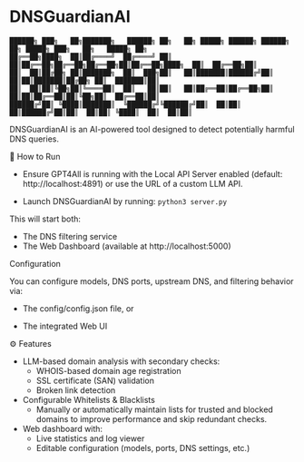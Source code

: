 # DNSGuardianAI

```plaintext
██████╗ ███╗   ██╗███████╗   ██████╗ ██╗   ██╗ █████╗ ██████╗ ██████╗ ██╗ █████╗ ███╗   ██╗   █████╗ ██╗
██╔══██╗████╗  ██║██╔════╝  ██╔════╝ ██║   ██║██╔══██╗██╔══██╗██╔══██╗██║██╔══██╗████╗  ██║  ██╔══██╗██║
██║  ██║██╔██╗ ██║███████╗  ██║  ███╗██║   ██║███████║██████╔╝██║  ██║██║███████║██╔██╗ ██║  ███████║██║
██║  ██║██║╚██╗██║╚════██║  ██║   ██║██║   ██║██╔══██║██╔══██╗██║  ██║██║██╔══██║██║╚██╗██║  ██╔══██║██║
██████╔╝██║ ╚████║███████║  ╚██████╔╝╚██████╔╝██║  ██║██║  ██║██████╔╝██║██║  ██║██║ ╚████║  ██║  ██║██║
```
DNSGuardianAI is an AI-powered tool designed to detect potentially harmful DNS queries.

🚀 How to Run

- Ensure GPT4All is running with the Local API Server enabled (default: http://localhost:4891) or use the URL of a custom LLM API.

- Launch DNSGuardianAI by running: ```python3 server.py ```

This will start both:

- The DNS filtering service
- The Web Dashboard (available at http://localhost:5000)

Configuration

You can configure models, DNS ports, upstream DNS, and filtering behavior via:

- The config/config.json file, or

- The integrated Web UI

⚙️ Features
- LLM-based domain analysis with secondary checks:
  - WHOIS-based domain age registration
  - SSL certificate (SAN) validation
  - Broken link detection
- Configurable Whitelists & Blacklists
  - Manually or automatically maintain lists for trusted and blocked domains to improve performance and skip redundant checks.
- Web dashboard with:
  - Live statistics and log viewer
  - Editable configuration (models, ports, DNS settings, etc.)

